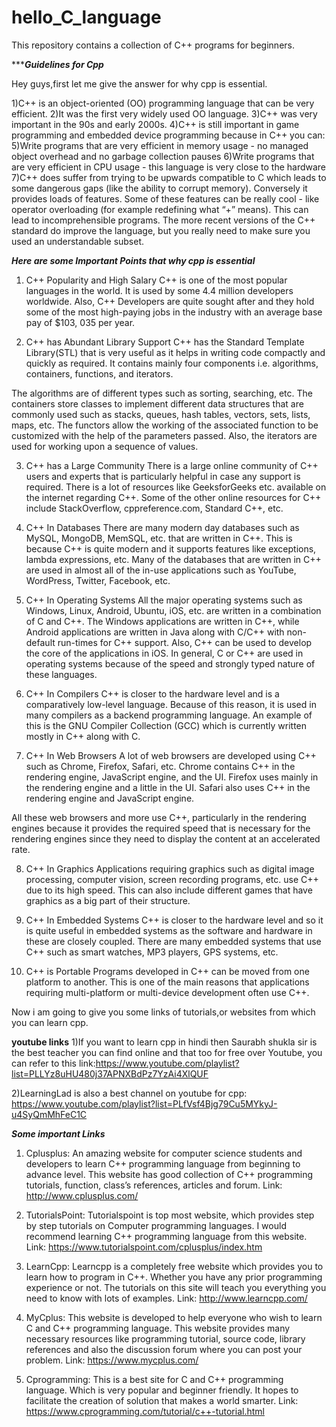 # hello_C_language
This repository contains a collection of C++ programs for beginners.


********Guidelines for Cpp*****

Hey guys,first let me give the answer for why cpp is essential.

1)C++ is an object-oriented (OO) programming language that can be very efficient. 
2)It was the first very widely used OO language. 
3)C++ was very important in the 90s and early 2000s.
4)C++ is still important in game programming and embedded device programming because in C++ you can:
5)Write programs that are very efficient in memory usage - no managed object overhead and no garbage collection pauses
6)Write programs that are very efficient in CPU usage - this language is very close to the hardware
7)C++ does suffer from trying to be upwards compatible to C which leads to some dangerous gaps (like the ability to corrupt memory). Conversely it provides loads of features. Some of these features can be really cool - like operator overloading (for example redefining what “+” means). This can lead to incomprehensible programs. The more recent versions of the C++ standard do improve the language, but you really need to make sure you used an understandable subset.


*****Here are some Important Points that why cpp is essential*****
1. C++ Popularity and High Salary
C++ is one of the most popular languages in the world. It is used by some 4.4 million developers worldwide. Also, C++ Developers are quite sought after and they hold some of the most high-paying jobs in the industry with an average base pay of $103, 035 per year.



2. C++ has Abundant Library Support
C++ has the Standard Template Library(STL) that is very useful as it helps in writing code compactly and quickly as required. It contains mainly four components i.e. algorithms, containers, functions, and iterators.

The algorithms are of different types such as sorting, searching, etc. The containers store classes to implement different data structures that are commonly used such as stacks, queues, hash tables, vectors, sets, lists, maps, etc.
The functors allow the working of the associated function to be customized with the help of the parameters passed. Also, the iterators are used for working upon a sequence of values.

3. C++ has a Large Community
There is a large online community of C++ users and experts that is particularly helpful in case any support is required. There is a lot of resources like GeeksforGeeks etc. available on the internet regarding C++. Some of the other online resources for C++ include StackOverflow, cppreference.com, Standard C++, etc.

4. C++ In Databases
There are many modern day databases such as MySQL, MongoDB, MemSQL, etc. that are written in C++. This is because C++ is quite modern and it supports features like exceptions, lambda expressions, etc. Many of the databases that are written in C++ are used in almost all of the in-use applications such as YouTube, WordPress, Twitter, Facebook, etc.

5. C++ In Operating Systems
All the major operating systems such as Windows, Linux, Android, Ubuntu, iOS, etc. are written in a combination of C and C++. The Windows applications are written in C++, while Android applications are written in Java along with C/C++ with non-default run-times for C++ support. Also, C++ can be used to develop the core of the applications in iOS.
In general, C or C++ are used in operating systems because of the speed and strongly typed nature of these languages.

6. C++ In Compilers
C++ is closer to the hardware level and is a comparatively low-level language. Because of this reason, it is used in many compilers as a backend programming language. An example of this is the GNU Compiler Collection (GCC) which is currently written mostly in C++ along with C.

7. C++ In Web Browsers
A lot of web browsers are developed using C++ such as Chrome, Firefox, Safari, etc. Chrome contains C++ in the rendering engine, JavaScript engine, and the UI. Firefox uses mainly in the rendering engine and a little in the UI. Safari also uses C++ in the rendering engine and JavaScript engine.

All these web browsers and more use C++, particularly in the rendering engines because it provides the required speed that is necessary for the rendering engines since they need to display the content at an accelerated rate.

8. C++ In Graphics
Applications requiring graphics such as digital image processing, computer vision, screen recording programs, etc. use C++ due to its high speed. This can also include different games that have graphics as a big part of their structure.

9. C++ In Embedded Systems
C++ is closer to the hardware level and so it is quite useful in embedded systems as the software and hardware in these are closely coupled. There are many embedded systems that use C++ such as smart watches, MP3 players, GPS systems, etc.

10. C++ is Portable
Programs developed in C++ can be moved from one platform to another. This is one of the main reasons that applications requiring multi-platform or multi-device development often use C++.

Now i am going to give you some links of tutorials,or websites from which you can learn cpp.

****youtube links****
1)If you want to learn cpp in hindi then Saurabh shukla sir is the best teacher you can find online and that too for free over Youtube, you can refer to this link:https://www.youtube.com/playlist?list=PLLYz8uHU480j37APNXBdPz7YzAi4XlQUF

2)LearningLad is also a best channel on youtube for cpp:
https://www.youtube.com/playlist?list=PLfVsf4Bjg79Cu5MYkyJ-u4SyQmMhFeC1C

*****Some important Links*****
1) Cplusplus:
		An amazing website for computer science students and developers to learn C++ programming language from beginning to advance level.
		This website has good collection of C++ programming tutorials, function, class’s references, articles and forum.
		Link: http://www.cplusplus.com/

2) TutorialsPoint:
		Tutorialspoint is top most website, which provides step by step tutorials on Computer programming languages. I would recommend learning C++ programming language from this website.
		Link:  https://www.tutorialspoint.com/cplusplus/index.htm

3) LearnCpp:
		Learncpp is a completely free website which provides you to learn how to program in C++. Whether you have any prior programming experience or not. The tutorials on this site will teach you everything you need to know with lots of examples.
		Link:  http://www.learncpp.com/

4) MyCplus:
		This website is developed to help everyone who wish to learn C and C++ programming language. This website provides many necessary resources like programming tutorial, source code, library references and also the discussion forum where you can post your problem.
		Link: https://www.mycplus.com/


5) Cprogramming:
		This is a best site for C and C++ programming language. Which is very popular and beginner friendly. It hopes to facilitate the creation of solution that makes a world smarter.
		Link: https://www.cprogramming.com/tutorial/c++-tutorial.html

